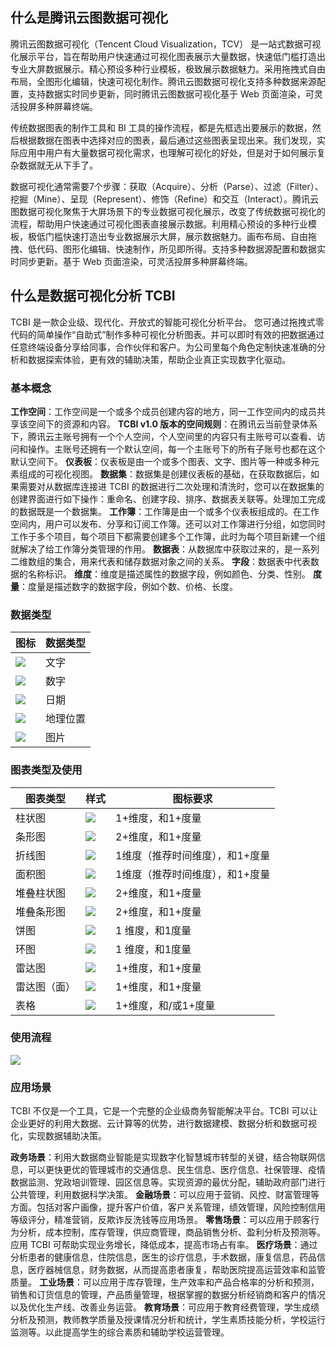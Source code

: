 
## 什么是腾讯云图数据可视化
腾讯云图数据可视化（Tencent Cloud Visualization，TCV） 是一站式数据可视化展示平台，旨在帮助用户快速通过可视化图表展示大量数据，快速低门槛打造出专业大屏数据展示。精心预设多种行业模板，极致展示数据魅力。采用拖拽式自由布局，全图形化编辑，快速可视化制作。腾讯云图数据可视化支持多种数据来源配置，支持数据实时同步更新，同时腾讯云图数据可视化基于 Web 页面渲染，可灵活投屏多种屏幕终端。

传统数据图表的制作工具和 BI 工具的操作流程，都是先框选出要展示的数据，然后根据数据在图表中选择对应的图表，最后通过这些图表呈现出来。我们发现，实际应用中用户有大量数据可视化需求，也理解可视化的好处，但是对于如何展示复杂数据就无从下手了。

数据可视化通常需要7个步骤：获取（Acquire）、分析（Parse）、过滤（Filter）、挖掘（Mine）、呈现（Represent）、修饰（Refine）和交互（Interact）。腾讯云图数据可视化聚焦于大屏场景下的专业数据可视化展示，改变了传统数据可视化的流程，帮助用户快速通过可视化图表直接展示数据。利用精心预设的多种行业模板，极低门槛快速打造出专业数据展示大屏，展示数据魅力。画布布局、自由拖拽、低代码、图形化编辑、快速制作，所见即所得。支持多种数据源配置和数据实时同步更新。基于 Web 页面渲染，可灵活投屏多种屏幕终端。

## 什么是数据可视化分析 TCBI
TCBI 是一款企业级、现代化、开放式的智能可视化分析平台。
您可通过拖拽式零代码的简单操作“自助式”制作多种可视化分析图表。并可以即时有效的把数据通过任意终端设备分享给同事，合作伙伴和客户。为公司里每个角色定制快速准确的分析和数据探索体验，更有效的辅助决策，帮助企业真正实现数字化驱动。

### 基本概念
**工作空间**：工作空间是一个或多个成员创建内容的地方，同一工作空间内的成员共享该空间下的资源和内容。
**TCBI v1.0 版本的空间规则**：在腾讯云当前登录体系下，腾讯云主账号拥有一个个人空间，个人空间里的内容只有主账号可以查看、访问和操作。主账号还拥有一个默认空间，每一个主账号下的所有子账号也都在这个默认空间下。
**仪表板**：仪表板是由一个或多个图表、文字、图片等一种或多种元素组成的可视化视图。
**数据集**：数据集是创建仪表板的基础，在获取数据后，如果需要对从数据库连接进 TCBI 的数据进行二次处理和清洗时，您可以在数据集的创建界面进行如下操作：重命名、创建字段、排序、数据表关联等。处理加工完成的数据既是一个数据集。
**工作簿**：工作簿是由一个或多个仪表板组成的。在工作空间内，用户可以发布、分享和订阅工作簿。还可以对工作簿进行分组，如您同时工作于多个项目，每个项目下都需要创建多个工作簿，此时为每个项目新建一个组就解决了给工作簿分类管理的作用。
**数据表**：从数据库中获取过来的，是一系列二维数组的集合，用来代表和储存数据对象之间的关系。
**字段**：数据表中代表数据的名称标识。
**维度**：维度是描述属性的数据字段，例如颜色、分类、性别。
**度量**：度量是描述数字的数据字段，例如个数、价格、长度。

### 数据类型

| 图标 | 数据类型 | 
|---------|---------|
| ![](https://qcloudimg.tencent-cloud.cn/raw/8c2e0c93c8cd320182cafec0b5e06ca0.png) | 文字| 
|![](https://qcloudimg.tencent-cloud.cn/raw/d2a9bef003459c1407a65ca48c14a790.png) | 数字 | 
| ![](https://qcloudimg.tencent-cloud.cn/raw/859440b9af64727fb18ccc60239d6ee5.png) | 日期 | 
| ![](https://qcloudimg.tencent-cloud.cn/raw/cc45b4fe5b23bb58690d2518a5d8c01f.png) | 地理位置 | 
| ![](https://qcloudimg.tencent-cloud.cn/raw/a3242bd1cc4a6429357585195caf56ca.png) | 图片 | 

### 图表类型及使用

| 图表类型 | 样式 | 图标要求|
|---------|---------|---------|
| 柱状图| ![](https://qcloudimg.tencent-cloud.cn/raw/25a434d354fb120f892d8fb4b0870220.png) | 1+维度，和1+度量 |
| 条形图 | ![](https://qcloudimg.tencent-cloud.cn/raw/a105027f5a215fa96ec40383c55b36f2.png) | 2+维度，和1+度量 |
| 折线图 | ![](https://qcloudimg.tencent-cloud.cn/raw/db16ab60e00934c8eef32eb4b0eec463.png) | 1维度（推荐时间维度），和1+度量 |
| 面积图 | ![](https://qcloudimg.tencent-cloud.cn/raw/e42bbc0f55594d512bfb1cc8220d6fde.png)| 1维度（推荐时间维度），和1+度量 |
| 堆叠柱状图 |![](https://qcloudimg.tencent-cloud.cn/raw/0ccb7c59ed4c52da43355a43cd3d786f.png) | 2+维度，和1+度量 |
| 堆叠条形图 | ![](https://qcloudimg.tencent-cloud.cn/raw/b5c82f358c3f5e2a2d78679af477aef3.png)| 2+维度，和1+度量 |
| 饼图 | ![](https://qcloudimg.tencent-cloud.cn/raw/96d34edb30cec082302588a90cfb2466.png) | 1 维度，和1度量 |
| 环图 | ![](https://qcloudimg.tencent-cloud.cn/raw/261ec1a5bb30558304ddec4ef4d4ff5f.png) | 1 维度，和1度量 |
| 雷达图| ![](https://qcloudimg.tencent-cloud.cn/raw/a3637cf06604ab76f51620f1fbc0a23b.png) | 1+维度，和1+度量 |
| 雷达图（面） | ![](https://qcloudimg.tencent-cloud.cn/raw/29d7bf26818c266fce54bb6e944645a0.png) | 1+维度，和1+度量 |
| 表格 | ![](https://qcloudimg.tencent-cloud.cn/raw/f0c0f5b72ffb13d5cb3d78d879951eb5.png) | 1+维度，和/或1+度量 |

### 使用流程
![](https://qcloudimg.tencent-cloud.cn/raw/83393687b5af9e2d6e1212fa88ffd9a6.png)

### 应用场景
TCBI 不仅是一个工具，它是一个完整的企业级商务智能解决平台。TCBI 可以让企业更好的利用大数据、云计算等的优势，进行数据建模、数据分析和数据可视化，实现数据辅助决策。

**政务场景**：利用大数据商业智能是实现数字化智慧城市转型的关键，结合物联网信息，可以更快更优的管理城市的交通信息、民生信息、医疗信息、社保管理、疫情数据监测、党政培训管理、园区信息等。实现资源的最优分配，辅助政府部门进行公共管理，利用数据科学决策。
**金融场景**：可以应用于营销、风控、财富管理等方面。包括对客户画像，提升客户价值，客户关系管理，绩效管理，风险控制信用等级评分，精准营销，反欺诈反洗钱等应用场景。
**零售场景**：可以应用于顾客行为分析，成本控制，库存管理，供应商管理，商品销售分析、盈利分析及预测等。应用 TCBI 可帮助实现业务增长，降低成本，提高市场占有率。
**医疗场景**：通过分析患者的健康信息，住院信息，医生的诊疗信息，手术数据，康复信息，药品信息，医疗器械信息，财务数据，从而提高患者康复，帮助医院提高运营效率和监管质量。
**工业场景**：可以应用于库存管理，生产效率和产品合格率的分析和预测，销售和订货信息的管理，产品质量管理，根据掌握的数据分析经销商和客户的情况以及优化生产线、改善业务运营。
**教育场景**：可应用于教育经费管理，学生成绩分析及预测，教师教学质量及授课情况分析和统计，学生素质技能分析，学校运行监测等。以此提高学生的综合素质和辅助学校运营管理。


